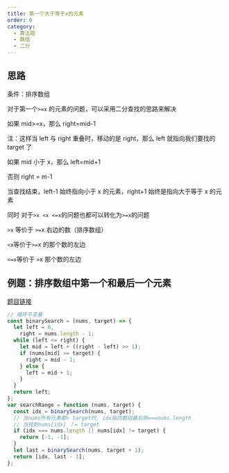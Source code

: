 ```yaml
---
title: 第一个大于等于x的元素
order: 0
category:
  - 算法题
  - 数组
  - 二分
---
```


## 思路

条件：排序数组

对于第一个`>=x` 的元素的问题，可以采用二分查找的思路来解决

如果 mid>=x，那么 right=mid-1

注：这样当 left 与 right 重叠时，移动的是 right，那么 left 就指向我们要找的 target 了

如果 mid 小于 x，那么 left=mid+1

否则 right = m-1

当查找结束，left-1 始终指向小于 x 的元素，right+1 始终是指向大于等于 x 的元素

同时 对于`>x <x <=x`的问题也都可以转化为`>=x`的问题

`>x` 等价于 `>=`x 右边的数（排序数组）

`<x`等价于`>=`x 的那个数的左边

`<=x`等价于 `>`x 那个数的左边

## 例题：排序数组中第一个和最后一个元素

[题目链接](https://leetcode.cn/problems/find-first-and-last-position-of-element-in-sorted-array/description/)

```js
// 循环不变量
const binarySearch = (nums, target) => {
  let left = 0,
    right = nums.length - 1;
  while (left <= right) {
    let mid = left + ((right - left) >> 1);
    if (nums[mid] >= target) {
      right = mid - 1;
    } else {
      left = mid + 1;
    }
  }
  return left;
};
var searchRange = function (nums, target) {
  const idx = binarySearch(nums, target);
  // 当nums所有元素都> target时, idx指向数组最右侧===nums.length
  // 当找到nums[idx] ！= target
  if (idx === nums.length || nums[idx] != target) {
    return [-1, -1];
  }
  let last = binarySearch(nums, target + 1);
  return [idx, last - 1];
};
```
